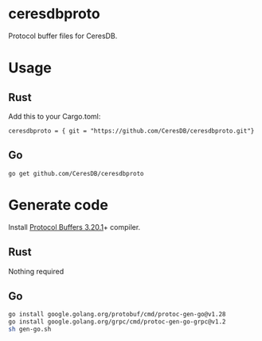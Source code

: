 # ceresdbproto

Protocol buffer files for CeresDB.

# Usage
## Rust

Add this to your Cargo.toml:

```
ceresdbproto = { git = "https://github.com/CeresDB/ceresdbproto.git"}
```

## Go

```
go get github.com/CeresDB/ceresdbproto
```

# Generate code

Install [Protocol Buffers 3.20.1](https://github.com/protocolbuffers/protobuf/releases/tag/v3.20.1)+ compiler.

## Rust

Nothing required

## Go

```sh
go install google.golang.org/protobuf/cmd/protoc-gen-go@v1.28
go install google.golang.org/grpc/cmd/protoc-gen-go-grpc@v1.2
sh gen-go.sh
```
